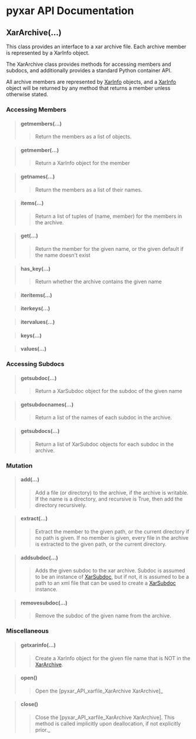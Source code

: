 # pyxar API Documentation #

## XarArchive(...) ##

This class provides an interface to a xar archive file.  Each archive member is represented by a XarInfo object.

The XarArchive class provides methods for accessing members and subdocs, and additionally provides a standard Python container API.

All archive members are represented by [XarInfo](pyxar_API_xarfile_XarInfo.md) objects, and a [XarInfo](pyxar_API_xarfile_XarInfo.md) object will be returned by any method that returns a member unless otherwise stated.

### Accessing Members ###

> #### getmembers(...) ####
> > Return the members as a list of  objects.


> #### getmember(...) ####
> > Return a XarInfo object for the member


> #### getnames(...) ####
> > Return the members as a list of their names.


> #### items(...) ####
> > Return a list of tuples of (name, member) for the members in the archive.


> #### get(...) ####
> > Return the member for the given name, or the given default if the name doesn't exist


> #### has\_key(...) ####
> > Return whether the archive contains the given name


> #### iteritems(...) ####

> #### iterkeys(...) ####

> #### itervalues(...) ####

> #### keys(...) ####

> #### values(...) ####

### Accessing Subdocs ###

> #### getsubdoc(...) ####
> > Return a XarSubdoc object for the subdoc of the given name


> #### getsubdocnames(...) ####
> > Return a list of the names of each subdoc in the archive.


> #### getsubdocs(...) ####
> > Return a list of XarSubdoc objects for each subdoc in the archive.

### Mutation ###


> #### add(...) ####
> > Add a file (or directory) to the archive, if the archive is writable.  If the name is a directory, and recursive is True, then add the directory recursively.


> #### extract(...) ####
> > Extract the member to the given path, or the current directory if no path is given. If no member is given, every file in the archive is extracted to the given path, or the current directory.


> #### addsubdoc(...) ####
> > Adds the given subdoc to the xar archive.  Subdoc is assumed to be an instance of [XarSubdoc](pyxar_API_xarfile_XarSubdoc.md), but if not, it is assumed to be a path to an xml file that can be used to create a [XarSubdoc](pyxar_API_xarfile_XarSubdoc.md) instance.


> #### removesubdoc(...) ####
> > Remove the subdoc of the given name from the archive.

### Miscellaneous ###


> #### getxarinfo(...) ####
> > Create a XarInfo object for the given file name that is NOT in the [XarArchive](pyxar_API_xarfile_XarArchive.md).


> #### open() ####
> > Open the [pyxar\_API\_xarfile_XarArchive XarArchive]_


> #### close() ####
> > Close the [pyxar\_API\_xarfile_XarArchive XarArchive].  This method is called implicitly upon deallocation, if not explicitly prior._





